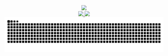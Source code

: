 <div align="center">
  <img src="https://github.com/user-attachments/assets/7a6ddfe3-9b26-49d5-89d7-0436a304f76b" width="450"/>
</div>

<div align="center">
  <a href="https://github.com/selverie">
    <img height="250em" src="https://github-readme-stats.vercel.app/api/top-langs/?username=selverie&layout=compact&langs_count=20"/>
    <img height="250em" src="https://github-readme-stats.vercel.app/api?username=selverie&rank_icon=github"/>
  </a>
</div>

<div align="center">
  <picture>
    <source media="(prefers-color-scheme: dark)" srcset="https://raw.githubusercontent.com/selverie/selverie/output/github-contribution-grid-snake-dark.svg">
    <source media="(prefers-color-scheme: light)" srcset="https://raw.githubusercontent.com/selverie/selverie/output/github-contribution-grid-snake.svg">
    <img alt="github contribution grid snake animation" src="https://raw.githubusercontent.com/selverie/selverie/output/github-contribution-grid-snake.svg">
  </picture>
</div>
